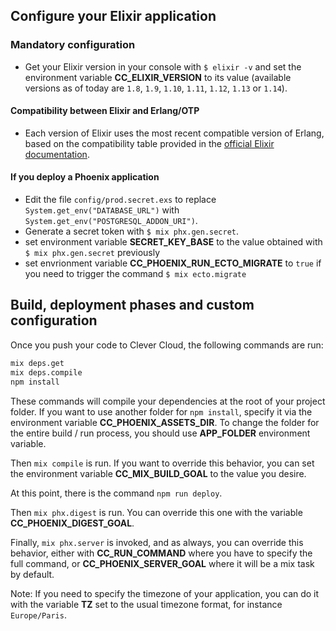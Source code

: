 ## Configure your Elixir application

### Mandatory configuration

- Get your Elixir version in your console with `$ elixir -v` and set the environment variable **CC_ELIXIR_VERSION** to its value (available versions as of today are `1.8`, `1.9`, `1.10`, `1.11`, `1.12`, `1.13` or `1.14`).  

#### Compatibility between Elixir and Erlang/OTP

- Each version of Elixir uses the most recent compatible version of Erlang, based on the compatibility table provided in the [official Elixir documentation](https://hexdocs.pm/elixir/1.12.3/compatibility-and-deprecations.html#compatibility-between-elixir-and-erlang-otp).    

#### If you deploy a Phoenix application

- Edit the file `config/prod.secret.exs` to replace `System.get_env("DATABASE_URL")` with `System.get_env("POSTGRESQL_ADDON_URI")`.
- Generate a secret token with `$ mix phx.gen.secret`.
- set environment variable **SECRET_KEY_BASE** to the value obtained with `$ mix phx.gen.secret` previously
- set envrionment variable **CC_PHOENIX_RUN_ECTO_MIGRATE** to `true` if you need to trigger the command `$ mix ecto.migrate`


## Build, deployment phases and custom configuration

Once you push your code to Clever Cloud, the following commands are run:

```bash
mix deps.get
mix deps.compile
npm install
```

These commands will compile your dependencies at the root of your project folder. 
If you want to use another folder for `npm install`, specify it via the environment variable **CC_PHOENIX_ASSETS_DIR**.
To change the folder for the entire build / run process, you should use **APP_FOLDER** environment variable.

Then `mix compile` is run. If you want to override this behavior, you can set the environment variable **CC_MIX_BUILD_GOAL** to the value you desire.

At this point, there is the command `npm run deploy`.

Then `mix phx.digest` is run. You can override this one with the variable **CC_PHOENIX_DIGEST_GOAL**.

Finally, `mix phx.server` is invoked, and as always, you can override this behavior, either with **CC_RUN_COMMAND** where you have to specify the full command, or **CC_PHOENIX_SERVER_GOAL** where it will be a mix task by default.

Note: If you need to specify the timezone of your application, you can do it with the variable **TZ** set to the usual timezone format, for instance `Europe/Paris`.
